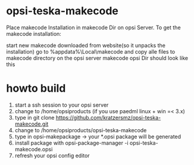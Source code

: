 # opsi-teska-makecode
Place makecode Installation in makecode Dir on opsi Server. To get the makecode installation:

start new makecode downloaded from website(so it unpacks the installation)
go to %appdata%\Local\makecode and copy alle files to makecode directory on the opsi server
makecode opsi Dir should look like this

# howto build
1. start a ssh session to your opsi server
2. change to /home/opsiproducts (if you use paedml linux + win =< 3.x)
3. type in git clone https://github.com/kratzersmz/opsi-teska-makecode.git
4. change to /home/opsiproducts/opsi-teska-makecode
5. type in opsi-makepackage -> your *.opsi package will be generated
6. install package with opsi-package-manager -i opsi-teska-makecode.opsi
7. refresh your opsi config editor
